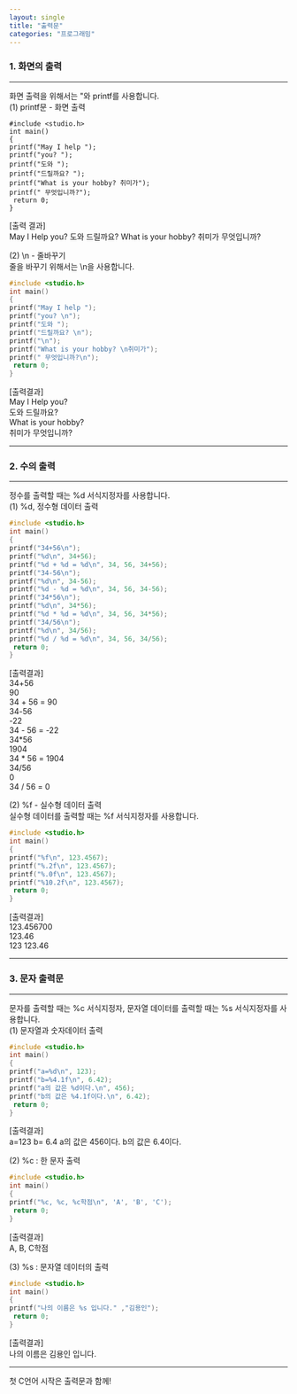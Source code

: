```yaml
---
layout: single
title: "출력문"
categories: "프로그래밍"
---
```


### 1. 화면의 출력
---
화면 출력을 위해서는 "와 printf를 사용합니다.  
(1) printf문 - 화면 출력
~~~
#include <studio.h>
int main()
{
printf("May I help ");
printf("you? ");
printf("도와 ");
printf("드릴까요? ");
printf("What is your hobby? 취미가");
printf(" 무엇입니까?");
 return 0;
}
~~~
[출력 결과]  
May I Help you? 도와 드릴까요? What is your hobby? 취미가 무엇입니까?  
  
(2) \n - 줄바꾸기  
줄을 바꾸기 위해서는 \n을 사용합니다.   
~~~c
#include <studio.h>
int main()
{
printf("May I help ");
printf("you? \n");
printf("도와 ");
printf("드릴까요? \n");
printf("\n");
printf("What is your hobby? \n취미가");
printf(" 무엇입니까?\n");
 return 0;
}
~~~
[출력결과]  
May I Help you?  
도와 드릴까요?  
What is your hobby?  
취미가 무엇입니까?  

---

### 2. 수의 출력
---
정수를 출력할 때는 %d 서식지정자를 사용합니다.  
(1) %d, 정수형 데이터 출력
~~~c
#include <studio.h>
int main()
{
printf("34+56\n");
printf("%d\n", 34+56);
printf("%d + %d = %d\n", 34, 56, 34+56);
printf("34-56\n");
printf("%d\n", 34-56);
printf("%d - %d = %d\n", 34, 56, 34-56);
printf("34*56\n");
printf("%d\n", 34*56);
printf("%d * %d = %d\n", 34, 56, 34*56);
printf("34/56\n");
printf("%d\n", 34/56);
printf("%d / %d = %d\n", 34, 56, 34/56);
 return 0;
}
~~~
[출력결과]  
34+56  
90  
34 + 56 = 90  
34-56  
-22  
34 - 56 = -22  
34*56  
1904  
34 * 56 = 1904  
34/56  
0  
34 / 56 = 0  
  
(2) %f - 실수형 데이터 출력  
실수형 데이터를 출력할 때는 %f 서식지정자를 사용합니다.
~~~c
#include <studio.h>
int main()
{
printf("%f\n", 123.4567);
printf("%.2f\n", 123.4567);
printf("%.0f\n", 123.4567);
printf("%10.2f\n", 123.4567);
 return 0;
}
~~~
[출력결과]  
123.456700  
123.46  
123
    123.46  

---

### 3. 문자 출력문
---
문자를 출력할 때는 %c 서식지정자, 문자열 데이터를 출력할 때는 %s 서식지정자를 사용합니다.  
(1) 문자열과 숫자데이터 출력
~~~c
#include <studio.h>
int main()
{
printf("a=%d\n", 123);
printf("b=%4.1f\n", 6.42);
printf("a의 값은 %d이다.\n", 456);
printf("b의 값은 %4.1f이다.\n", 6.42);
 return 0;
}
~~~
[출력결과]  
a=123
b= 6.4
a의 값은 456이다.
b의 값은  6.4이다.  

(2) %c : 한 문자 출력
~~~c
#include <studio.h>
int main()
{
printf("%c, %c, %c학점\n", 'A', 'B', 'C');
 return 0;
}
~~~
[출력결과]  
A, B, C학점  

(3) %s : 문자열 데이터의 출력
~~~c
#include <studio.h>
int main()
{
printf("나의 이름은 %s 입니다." ,"김용인");
 return 0;
}
~~~
[출력결과]  
나의 이름은 김용인 입니다.  

---
첫 C언어 시작은 출력문과 함께!
